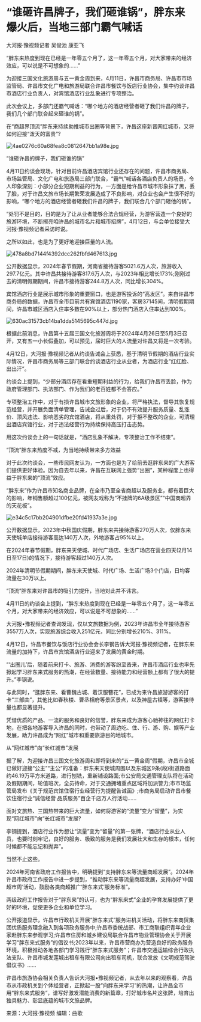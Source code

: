 # “谁砸许昌牌子，我们砸谁锅”，胖东来爆火后，当地三部门霸气喊话

大河报·豫视频记者 吴俊池 康亚飞

“胖东来热度到现在已经是一年零五个月了，这一年零五个月，对大家带来的经济效应，可以说是不可想象的……”

为迎接三国文化旅游周与五一黄金周到来，4月11日，许昌市商务局、许昌市市场监管局、许昌市文化广电和旅游局联合许昌市餐饮与饭店行业协会，集中约谈许昌市酒店行业负责人，对宾馆酒店行业乱象进行专项整治。

此次会议上，多部门还霸气喊话：“哪个地方的酒店经营者砸了我们许昌的牌子，我们几个部门联合起来砸谁的锅”。

在“商超界顶流”胖东来持续助推城市出圈等背景下，许昌这座新晋网红城市，又将如何迎接“泼天的富贵”?

![4ae0276c60a68fea8c0812647bb1a98e.jpg](https://raw.githubusercontent.com/qqhsx/qqnews_image/main/2024/04/13/“谁砸许昌牌子，我们砸谁锅”，胖东来爆火后，当地三部门霸气喊话/4ae0276c60a68fea8c0812647bb1a98e.jpg)

“谁砸许昌的牌子，我们砸谁的锅”

4月11日约谈会现场，针对目前许昌酒店宾馆行业还存在的问题，许昌市商务局、市场监管局、文化广电和旅游局三部门联合，“霸气”喊话各酒店负责人的场景，令人印象深刻：小部分企业短期利益的行为，一方面是给许昌市城市形象抹了黑，丢了脸，对于许昌文旅市场长期繁荣发展造成了不良影响，对企业也会产生很不好的影响，“哪个地方的酒店经营者砸我们许昌的牌子，我们联合几个部门砸他的锅”。

“处罚不是目的，目的是为了让从业者能够合法合规经营，为游客营造一个良好的旅游环境，不断擦亮咱许昌的城市名片和城市招牌”，4月12日，与会单位接受大河报·豫视频记者采访时说。

之所以如此，也是为了更好地迎接巨量的人流。

![478a8bd7144f4392dcc262fbfd467613.jpg](https://raw.githubusercontent.com/qqhsx/qqnews_image/main/2024/04/13/“谁砸许昌牌子，我们砸谁锅”，胖东来爆火后，当地三部门霸气喊话/478a8bd7144f4392dcc262fbfd467613.jpg)

公开数据显示，2024年春节假期，河南省接待游客5021.6万人次，旅游收入297.7亿元。其中许昌共接待游客817.6万人次，与2023年相比增长173%;刚刚过去的清明假期期间，许昌市接待游客244.8万人次，同比增长304%。

宾馆酒店行业是展示城市形象的重要窗口，也是游客投诉的“高发区”。来自许昌市商务局的数据，许昌市全市目前共有宾馆酒店1190家，客房37145间，清明假期期间，许昌市城区酒店入住率多数在90%以上，部分热门酒店入住率达到100%。

![630ac31573cb14ba1dda5145695c447d.jpg](https://raw.githubusercontent.com/qqhsx/qqnews_image/main/2024/04/13/“谁砸许昌牌子，我们砸谁锅”，胖东来爆火后，当地三部门霸气喊话/630ac31573cb14ba1dda5145695c447d.jpg)

根据此前消息，许昌第十五届三国文化旅游周将于2024年4月26日至5月3日召开，又有五一小长假叠加，可以预见，届时巨大的人流量对许昌又将是一次考验。

4月12日，大河报·豫视频记者从约谈告诫会上获悉，基于清明节假期的酒店行业实际情况，许昌市商务局等三部门联合约谈酒店行业从业者，为酒店行业“红红脸、出出汗”。

约谈会上提到，“少部分酒店存在看重短期利益的行为，给我们许昌市丢脸，作为政府管理部门、执法部门、作为我们的老百姓都不会答应。”

专项整治工作中，对于有损许昌城市文旅形象的企业，将严格执法，督导其恢复规范经营，并开展负面清单管理，告诫会过后，对于仍不有效提升服务质量、乱涨价、顶风违法、影响恶劣的宾馆酒店，将从重处罚，对于拒不整改的企业，可清理出酒店宾馆行业，对于违法经营行为持续保持高压打击态势。

用这次约谈会上的一句话就是，“酒店乱象不解决，专项整治工作不结束”。

“顶流”胖东来热度不减，为当地持续带来多方效益

对于此次约谈会，一些市民网友认为，一方面也是为了给前去逛胖东来的广大游客们提供更好体验。因为自去年以来，许昌在互联网上强势“出圈”，某种程度上也得益于胖东来的“顶流”效应。

“胖东来”作为许昌市知名商业品牌，在全市乃至全省商超以及服务业，都有着巨大的影响，年销售额超过100亿元，被网友戏称为“不挂牌的6A级景区”“中国商超界的天花板”。

![e34c5c17bb204901dfbe20fd41937a3e.jpg](https://raw.githubusercontent.com/qqhsx/qqnews_image/main/2024/04/13/“谁砸许昌牌子，我们砸谁锅”，胖东来爆火后，当地三部门霸气喊话/e34c5c17bb204901dfbe20fd41937a3e.jpg)

公开数据显示，2023年中秋国庆假期，胖东来共接待游客270万人次，仅胖东来天使城单店接待游客高达140万人次，外地游客占95%以上。

在2024年春节假期，胖东来天使城、时代广场店、生活广场店在营业四天(2月14日至17日)的情况下，接待游客超过140万人次。

2024年清明节假期期间，胖东来天使城、时代广场、生活广场3个门店，日均客流量在30万以上。

“顶流”胖东来对许昌市的吸引力提升，当地对此并不讳言。

4月11日的约谈会上提到，“胖东来热度到现在已经是一年零五个月了，这一年零五个月，对大家带来的经济效应，可以说是不可想象的……”

大河报•豫视频记者查询发现，仅以文旅数据为例，2023年许昌市全年接待游客3557万人次，实现旅游综合收入251亿元，同比分别增长210%、311%。

4月12日，许昌市餐饮与饭店行业协会会长李钢告诉大河报·豫视频记者，在胖东来流量的加持下，许昌市宾馆酒店行业迎来了发展的黄金时期。

“‘出圈儿’后，随着前来打卡、旅游、消费的游客纷至沓来，许昌市酒店行业也率先掀起学习胖东来式服务的热潮，在经营数量、接待能力和经营额上都有了很大的提升。”李钢说。

与此同时，“逛胖东来、看曹魏古城、着汉服簪花”，已成为来许昌旅游游客的打卡“三部曲”，其他比如春秋楼、曹丞相府等景区景点，以及神垕古镇等，游客接待量也都显著提升。

凭借优质的产品、一流的服务和良好的信誉，胖东来成为游客心驰神往的网红打卡地，在把各地游客导入许昌的同时，也带动了周边吃、住、行、游、购、娱等产业发展，助力许昌成为“网红”城市和重要旅游目的地城市。

从“网红城市”向“长红城市”发展

据了解，为迎接许昌三国文化旅游周和即将到来的“五一黄金周”假期，许昌市全城已做好迎接“公主”“主公”的准备：胖东来天使城周围以及东城区9条(段)街道路面约46.19万平方米道路，进行刨铣，重新铺设路面;市公安局交通管理支队将在活动及假期期间，轮值班次，全员待命，对于交通拥堵重点区域将加派警力;市市场监管局发布《关于规范宾馆住宿行业经营行为提醒告诫函》;市商务局启动许昌市餐饮住宿行业“诚信经营
品质服务”百企千店万人行活动……

面对文旅热、三国热带来的巨大流量，如何将游客的“流量”变为“留量”，为实现“网红城市”向“长红城市”发展?

李钢提到，酒店行业作为想让“流量”变为“留量”的第一张牌，“酒店行业从业人员，也要时刻牢记，良好的服务、极致的服务是我们发展壮大和生存的根本，任何时候都不能忘记和抛弃”。

当然不止这些。

2024年河南省政府工作报告中，明确提到“支持胖东来等流量商超发展”。2024年许昌市政府工作报告中进一步提到，“推动胖东来等流量商超发展，支持办好‘中国超市周’活动，鼓励各类商超推广‘胖东来式’服务标准”。

两级政府工作报告对于“胖东来”的认可，也为“胖东来式”企业的孕育发展提供了更好的环境，促使更多企业和单位学习。

公开报道显示，许昌市行政机关开展“胖东来式”服务进机关活动，将胖东来商贸集团优质服务理念融入到各项政务服务中;许昌市委统战部、市工商联组织青年企业家赴胖东来参观学习;许昌市住房和城乡建设局联合许昌市物业管理协会关于开展学习“胖东来式服务”的倡议书;2023年以来，许昌市营商办为营造良好的政务服务环境，积极推动各地各部门学习践行“胖东来式服务”；许昌市交通运输综合行政执法支队、许昌市城发莲城出租车有限公司向出租车司机，联合发放《文明规范驾驶倡议书》……

许昌市旅游协会相关负责人告诉大河报•豫视频记者，从去年以来的观察看，许昌市从市政机关到个体经营者，正掀起一股“向胖东来学习”的热潮，让许昌全市用“胖东来式服务”，谱写好激发潜能消费的新篇章，打好城市名片这张牌，培育出独具魅力、彰显底蕴的城市文旅品牌。

来源：大河报·豫视频 编辑：曲歌

